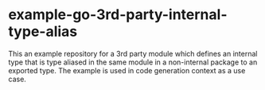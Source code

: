 # example-go-3rd-party-internal-type-alias
This an example repository for a 3rd party module which defines an internal type that is type aliased in the same module in a non-internal package to an exported type. The example is used in code generation context as a use case.
